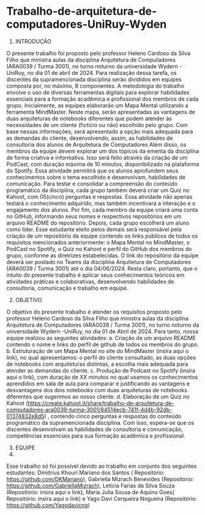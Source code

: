 # Trabalho-de-arquitetura-de-computadores-UniRuy-Wyden
1.	INTRODUÇÃO

O presente trabalho foi proposto pelo professor Heleno Cardoso da Silva Filho que ministra aulas da disciplina Arquitetura de Computadores (ARA0039 / Turma 3001), no turno noturno da universidade Wydern -UniRuy, no dia 01 de abril de 2024. 
Para realização dessa tarefa, os discentes da supramencionada disciplina serão divididos em equipes composta por, no máximo, 8 componentes. A metodologia do trabalho envolve o uso de diversas ferramentas digitais para explorar habilidades essenciais para a formação acadêmica e profissional dos membros de cada grupo.
Inicialmente, as equipes elaborarão um Mapa Mental utilizando a ferramenta MindMaster. Neste mapa, serão apresentadas as vantagens de duas arquiteturas de notebooks diferentes que podem atender às necessidades de um cliente (fictício ou não) escolhido pelo grupo. Com base nessas informações, será apresentado a opção mais adequada para as demandas do cliente, desenvolvendo, assim, as habilidades de consultoria dos alunos de Arquitetura de Computadores
Além disso, os membros da equipe devem explorar um dos tópicos da ementa da disciplina de forma criativa e informativa. Isso será feito através da criação de um PodCast, com duração máxima de 10 minutos, disponibilizado na plataforma do Spotify. Essa atividade permitirá que os alunos aprofundem seus conhecimentos sobre o tema escolhido e desenvolvam, habilidades de comunicação.
Para testar e consolidar a compreensão do conteúdo programático da disciplina, cada grupo também deverá criar um Quiz no Kahoot, com 05(cinco) perguntas e respostas. Essa atividade não apenas testará o conhecimento adquirido, mas também incentivará a interação e o engajamento dos alunos.
Por fim, cada membro da equipe criará uma conta no GitHub, informando seus nomes e respectivos repositórios em um arquivo README do repositório. Depois, cada grupo escolherá um aluno como líder. Esse estudante eleito pelos demais será responsável pela criação de um repositório da equipe contendo os links públicos de todos os requisitos mencionados anteriormente: o Mapa Mental no MindMaster, o PodCast no Spotify, o Quiz no Kahoot e perfil do GitHub dos membros do grupo, conforme as diretrizes estabelecidas. O link do repositório da equipe deverá ser postado no Teams da disciplina Arquitetura de Computadores (ARA0039 / Turma 3001) até o dia 04/06/2024.
Resta claro, portanto, que o intuito do presente trabalho é aplicar seus conhecimentos teóricos em atividades práticas e colaborativas, desenvolvendo habilidades de consultoria, comunicação e trabalho em equipe.

2.	OBJETIVO

O objetivo do presente trabalho é atender os requisitos proposto pelo professor Heleno Cardoso da Silva Filho que ministra aulas da disciplina Arquitetura de Computadores (ARA0039 / Turma 3001), no turno noturno da universidade Wydern -UniRuy, no dia 01 de Abril de 2024. 
Para tanto, nossa equipe realizou as seguintes atividades:
a.	Criação de um arquivo README contendo o nome e links do perfil de github de todos os membros do grupo.
b.	Estruturação de um Mapa Mental no site do MindMaster (insira aqui o link), no qual apresentamos: o perfil do cliente consultado, as duas opções de notebooks com arquiteturas distintas, a escolha mais adequada para atender as demandas do cliente.
c.	Produção de Podcast no Spotify (insira aqui o link), com duração de XX minutos no qual usamos os conhecimentos aprendidos em sala de aula para comparar e justificando as vantagens e desvantagens dos dois notebooks com duas arquiteturas de notebooks diferentes que sugerimos ao nosso cliente.
d.	Elaboração de um Quiz no Kahoot (https://create.kahoot.it/share/trabalho-de-arquitetura-de-computadores-ara0039-turma-3001/84514ecb-741f-4d4b-92db-01374832e8d5) , contendo cinco perguntas e respostas do conteúdo programático da supramencionada disciplina.
Com isso, espera-se que os discentes desenvolvam as habilidades de consultoria e comunicação, competências essenciais para sua formação acadêmica e profissional. 

3.	EQUIPE
4.	
Esse trabalho só foi possível devido ao trabalho em conjunto dos seguintes estudantes: Dimitrius Khouri Mariano dos Santos ( Repositório: https://github.com/DKMariano), Gabriella Mizrach Benevides (Repositório: https://github.com/GabriellaMizrach), Letícia Farias da Silva Souza (Repositório: insira aqui o link), Maria Julia Sousa de Aquino Goes( Repositório: insira aqui o link) e Yago Davi Cerqueira Nogueira (Repositório: https://github.com/Yagodavicng)

